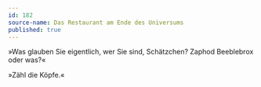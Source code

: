 ```yaml
---
id: 182
source-name: Das Restaurant am Ende des Universums
published: true
---
```


<p>»Was glauben Sie eigentlich, wer Sie sind, Schätzchen? Zaphod Beeblebrox oder was?«</p>

<p>»Zähl die Köpfe.«</p>



